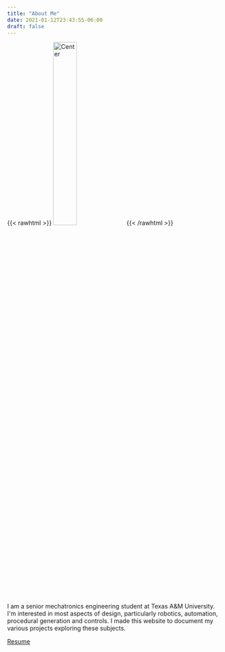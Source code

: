 ```yaml
---
title: "About Me"
date: 2021-01-12T23:43:55-06:00
draft: false
---
```


{{< rawhtml >}}
<img src="/headshot.jpg" class="center" alt="Center" style="width:33%">
{{< /rawhtml >}}

I am a senior mechatronics engineering student at Texas A&M University. I'm interested in most aspects of design, particularly robotics, automation, procedural generation and controls. I made this website to document my various projects exploring these subjects. 

[Resume](/resume.pdf "Resume")